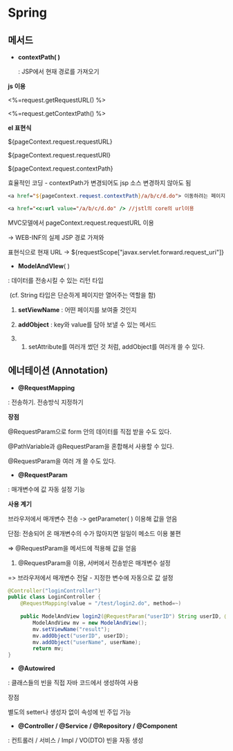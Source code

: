 # Spring

## 메서드

- **contextPath( )** 

  : JSP에서 현재 경로를 가져오기

**js 이용** 

 <%=request.getRequestURL() %>

 <%=request.getContextPath()  %>



**el  표현식** 

${pageContext.request.requestURL}

${pageContext.request.requestURI}

${pageContext.request.contextPath}



효율적인 코딩 - contextPath가 변경되어도 jsp 소스 변경하지 않아도 됨

```jsp
<a href="${pageContext.request.contextPath}/a/b/c/d.do"> 이동하려는 페이지 </a> 

<a href="<c:url value="/a/b/c/d.do" /> //jstl의 core의 url이용
```

MVC모델에서 pageContext.request.requestURL 이용 

-> WEB-INF의 실제 JSP 경로 가져와  

표현식으로 현재 URL -> ${requestScope["javax.servlet.forward.request_uri"]}



- **ModelAndVIew**( )

: 데이터를 전송시킬 수 있는 리턴 타입

​	(cf. String 타입은 단순하게 페이지만 열어주는 역할을 함)

1. **setViewName** : 어떤 페이지를 보여줄 것인지

2. **addObject** : key와 value를 담아 보낼 수 있는 메서드

3. 1. setAttribute를 여러개 썼던 것 처럼, addObject를 여러개 쓸 수 있다.




## 에너테이션 (Annotation)

- **@RequestMapping** 

: 전송하기. 전송방식 지정하기 

**장점**

@RequestParam으로 form 안의 데이터를 직접 받을 수도 있다.

@PathVariable과 @RequestParam을 혼합해서 사용할 수 있다.

@RequestParam을 여러 개 쓸 수도 있다. 



- **@RequestParam**

: 매개변수에 값 자동 설정 기능 



**사용 계기** 

브라우저에서 매개변수 전송 -> getParameter( ) 이용해 값을 얻음 

단점: 전송되어 온 매개변수의 수가 많아지면 일일이 메소드 이용 불편 

=> @RequestParam을 메서드에 적용해 값을 얻음 

1) @RequestParam을 이용, 서버에서 전송받은 매개변수 설정 

=>  브라우저에서 매개변수 전달 - 지정한 변수에 자동으로 값 설정 

```java
@Controller("loginController")
public class LoginController {
    @RequestMapping(value = "/test/login2.do", method=~)
    
    public ModelAndView login2(@RequestParam("userID") String userID, @RequestParam("userName") String userName, )
        ModelAndView mv = new ModelAndView();
    	mv.setViewName("result");
    	mv.addObject("userID", userID);
     	mv.addObject("userName", userName);
    	return mv; 
}
```



- **@Autowired** 

: 클래스들의 빈을 직접 자바 코드에서 생성하여 사용 

장점 

별도의 setter나 생성자 없이 속성에 빈 주입 가능 



- **@Controller / @Service / @Repository / @Component**

: 컨트롤러 / 서비스 / Impl / VO(DTO) 빈을 자동 생성 



